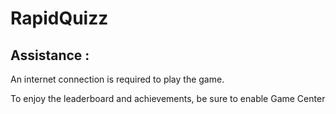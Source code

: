 # RapidQuizz

## Assistance :


An internet connection is required to play the game.

To enjoy the leaderboard and achievements, be sure to enable Game Center
